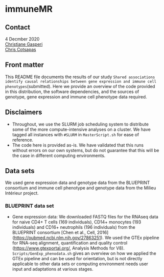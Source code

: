 # immuneMR

## Contact
4 Decmber 2020 <br>
[Christiane Gasperi](mailto:c.gasperi@tum.de) <br>
[Chris Cotsapas](mailto:cotsapas@broadinstitute.org) <br>

## Front matter
This README file documents the results of our study `Shared associations identify causal relationships between gene expression and immune cell phenotypes`(submitted). Here we provide an overview of the code provided in this distribution, the software dependencies, and the sources of genotype, gene expression and immune cell phenotype data required.   

## Disclaimers
* Throughout, we use the SLURM job scheduling system to distribute some of the more compute-intensive analyses on a cluster. We have tagged all instances with `#SLURM` in `MasterScript.sh` for ease of reference.
* The code here is provided as-is. We have validated that this runs without errors on our own systems, but do not guarantee that this will be the case in different computing environments.

## Data sets
We used gene expression data and genotype data from the BLUEPRINT consortium and immune cell phenotype and genotype data from the Milieu Intérieur project. 

### BLUEPRINT data set
+ Gene expression data: We downloaded FASTQ files for the RNAseq data for naive CD4+ T cells (169 individuals), CD14+ monocytes (193 individuals) and CD16+ neutrophils (196 individuals) from the BLUEPRINT consortium [Chen et al., Cell, 2016] (https://pubmed.ncbi.nlm.nih.gov/27863251). We used the GTEx pipeline for RNA-seq alignment, quantification and quality control (https://www.gtexportal.org/, Analysis Methods for V8). `Scripts/GenExp_phenodata.sh` gives an overview on how we applied the GTEx pipeline and can be used for orientation, but is not directly applicable to other data sets or computing environment needs user input and adaptations at various stages.


